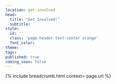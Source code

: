 ```yaml
---
location: get-involved
head:
  title: "Get Involved!"
  subtitle:
style:
  id: ''
  class: 'page-header text-center orange'
  font_color:
theme:
tags:
published: true
coming_soon: false
---
```


{% include breadcrumb.html context= page.url %}
